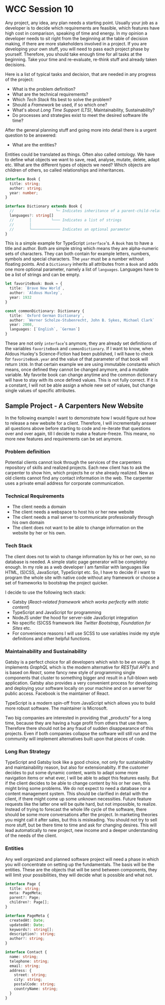 # WCC Session 10

Any project, any idea, any plan needs a starting point.
Usually your job as a developer is to decide which requirements are feasible, which features have high cost in comparison, speaking of time and energy.
In my opinion a developer needs to sit right from the beginning at the table of decision making, if there are more stakeholders involved in a project.
If you are developing your own stuff, you will need to pass each project phase by yourself.
Therefore, you should take enough time for all tasks at the beginning.
Take your time and re-evaluate, re-think stuff and already taken decisions.

Here is a list of typical tasks and decision, that are needed in any progress of the project:

- What is the problem definition?
- What are the technical requirements?
- Which *Tech Stack* fits best to solve the problem?
- Should a *Framework* be used, if so which one?
- What's about *Long Time Support (LTS)*, Maintainability, Sustainability?
- Do processes and strategies exist to meet the desired software life time?

After the general planning stuff and going more into detail there is a urgent question to be answered:

- What are the entities?

Entities could be translated as things.
Often also called ontology.
We have to define what objects we want to save, read, analyse, mutate, delete, adapt etc.
What are the different types of objects we need? Which objects are children of others, so called relationships and inheritances.

```ts
interface Book {
  title: string;
  author: string;
  year: number;
}

interface Dictionary extends Book {
  //                   └─ Indicates inheritance of a parent-child-relationship  
  languages?: string[] 
  //       │         └─── Indicates a list of strings
  //       │
  //       └───────────── Indicates an optional parameter
}
```

This is a simple example for TypeScript `interface`'s.
A `Book` has to have a title and author.
Both are simple string which means they are alpha-numeric sets of characters.
They can both contain for example letters, numbers, symbols and special characters.
The `year` must be a number without floating points.
And a `Dictionary` inherits all attributes from a `Book` and adds one more optional parameter, namely a list of `languages`.
Languages have to be a list of strings and can be empty.

```ts
let favoriteBook: Book = {
  title: `Brave New World`,
  author: `Aldous Huxley`,
  year: 1932
}

const commonDictionary: Dictionary {
  title: `Oxford German Dictionary`,
  author: `Werner Scholze-Stubenrecht, John B. Sykes, Michael Clark`
  year: 2008,
  languages: [`English`, `German`]
}
```

These are not only `interface`'s anymore, they are already set definitions of the variables `favoriteBook` and `commonDictionary`.
If I want to know, when Aldous Huxley's Science-Fiction had been published, I will have to check for `favoriteBook.year` and the value of that parameter of that book will return `1930`.
In that certain example we are using immutable constants which means, once defined they cannot be changed anymore, and a mutable variable.
My favorite book can change anytime and the common dictionary will have to stay with its once defined values.
This is not fully correct.
If it is a constant, I will not be able assign a whole new set of values, but change single values of specific attributes.

## Sample Project - A Carpenters New Website

In the following example I want to demonstrate how I would figure out how to release a new website for a client.
Therefore, I will incrementally answer all questions above before starting to code and re-iterate that questions over and over again, till I decide to make a feature-freeze.
This meane, no more new features and requirements can be set anymore.

### Problem definition

Potential clients cannot look through the services of the carpenters repository of skills and realized projects.
Each new client has to ask the carpenter to show him, which projects he or she already realized.
New as old clients cannot find any contact information in the web.
The carpenter uses a private email address for corporate communication.

### Technical Requirements

- The client needs a domain
- The client needs a webspace to host his or her new website
- The client needs a mail server to communicate professionally through his own domain
- The client does not want to be able to change information on the website by her or his own.

### Tech Stack

The client does not to wish to change information by his or her own, so no database is needed.
A simple static page generator will be completely enough.
In my role as a web developer I am familiar with languages like HTML, (S)CSS, JavaScript, TypeScript etc.
So, I have to decide if i want to program the whole site with native code without any framework or choose a set of frameworks to bootstrap the project quicker.

I decide to use the following tech stack:
- Gatsby (*React-related framework which works perfectly with static content*)
- TypeScript and JavaScript for programming
- NodeJS under the hood for server-side JavaScript integration
- No specific (S)CSS framework like *Twitter Bootstrap*, *Foundation for Sites* etc.
- For convenience reasons I will use SCSS to use variables inside my style definitions and other helpful functions.

### Maintainability and Sustainability

Gatsby is a perfect choice for all developers which wish to be *en vouge*.
It implements *GraphQL* which is the modern alternative for *RESTfull API's* and is based on *React*, some fancy new style of programming single components that cluster to something bigger and result in a full-blown web application.
Gatsby also provides a very convenient process for developing and deploying your software locally on your machine and on a server for public access.
Facebook is the maintainer of React.

TypeScript is a modern spin-off from JavaScript which allows you to build more robust software.
The maintainer is Microsoft.

Two big companies are interested in providing that „products“ for a long time, because they are having a huge profit from others that use them.
Therefore there should not be any fraud of sudden disappearance of this projects.
Even if both companies collapse the software will still run and the community will implement alternatives built upon that pieces of code.

### Long Run Strategy

TypeScript and Gatsby look like a good choice, not only for sustainability and maintainability reason, but also for extensionabilty.
If the customer decides to put some dynamic content, wants to adapt some more navigation items or what ever, I will be able to adapt this features easily.
But if the client decides to be able to change content by his or her own, this might bring some problems.
We do not expect to need a database nor a content management system.
This should be clarified in detail with the client, if there might come up some unknown necessities.
Future feature requests like the latter one will be quite hard, but not impossible, to realize.
Instead of trying to forecast the whole life cycle of the software, there should be some more conversations after the project.
In marketing theories you might call it after sales, but this is misleading.
You should not try to sell more stuff, but be there time to time and ask for changing desires.
This will lead automatically to new project, new income and a deeper understanding of the needs of the client.

### Entities

Any well organized and planned software project will need a phase in which you will concentrate on setting up the fundamentals.
The basis will be the entities.
These are the objects that will be send between components, they will limit your possibilities, they will decide what is possible and what not.

```ts
interface Page {
  title: string;
  meta: PageMeta;
  parent?: Page;
  children?: Page[];
}

interface PageMeta {
  createdAt: Date;
  updatedAt: Date;
  keywords?: string[];
  description?: string;
  author?: string;
}

interface Contact {
  name: string;
  telephone: string;
  email: string;
  address: {
    street: string;
    city: string;
    postalCode: string;
    countryName: string;
  }
}
```

